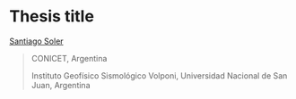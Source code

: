 # Thesis title

[Santiago Soler](https://santisoler.github.io)

> CONICET, Argentina
>
> Instituto Geofísico Sismológico Volponi, Universidad Nacional de San Juan,
> Argentina
